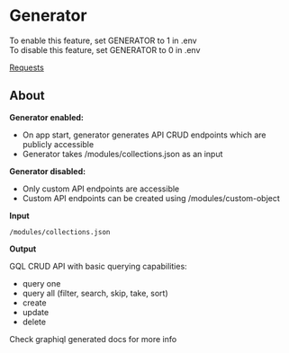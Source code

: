 # Generator

To enable this feature, set GENERATOR to 1 in .env  
To disable this feature, set GENERATOR to 0 in .env

[Requests](./generator.http)  

## About

**Generator enabled:**

* On app start, generator generates API CRUD endpoints which are publicly accessible
* Generator takes /modules/collections.json as an input

**Generator disabled:**

* Only custom API endpoints are accessible
* Custom API endpoints can be created using /modules/custom-object

**Input**

```/modules/collections.json```
  
**Output**

GQL CRUD API with basic querying capabilities:

- query one
- query all (filter, search, skip, take, sort)
- create
- update
- delete

Check graphiql generated docs for more info